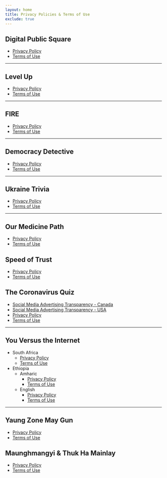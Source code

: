 ```yaml
---
layout: home
title: Privacy Policies & Terms of Use
exclude: true
---
```


## Digital Public Square

- [Privacy Policy](/documents/dps-pp)
- [Terms of Use](/documents/dps-tou)

---

## Level Up

- [Privacy Policy](/documents/lu-pp)
- [Terms of Use](/documents/lu-tou)

---

## FIRE

- [Privacy Policy](/documents/fire-pp)
- [Terms of Use](/documents/fire-tou)

---

## Democracy Detective

- [Privacy Policy](/documents/dd-pp)
- [Terms of Use](/documents/dd-tou)

---

## Ukraine Trivia

- [Privacy Policy](/documents/ut-pp)
- [Terms of Use](/documents/ut-tou)

---

## Our Medicine Path

- [Privacy Policy](/documents/mp-pp)
- [Terms of Use](/documents/mp-tou)

## Speed of Trust

- [Privacy Policy](/documents/sot-pp)
- [Terms of Use](/documents/sot-tou)

## The Coronavirus Quiz

- [Social Media Advertising Transparency - Canada](/documents/COVID19/The%20Coronavirus%20Quiz/Social%20Media%20Advertising%20Transparency/Canada_-_It_s_Contagious_AD_Set.pdf)
- [Social Media Advertising Transparency - USA](/documents/COVID19/The%20Coronavirus%20Quiz/Social%20Media%20Advertising%20Transparency/US_-It_s_Infectious_AD_Set.pdf)
- [Privacy Policy](/documents/tcq-pp/)
- [Terms of Use](/documents/tcq-tou/)

---

## You Versus the Internet

- South Africa
  - [Privacy Policy](/documents/yvti-za-pp)
  - [Terms of Use](/documents/yvti-za-tou)
- Ethiopia
  - Amharic
    - [Privacy Policy](/documents/yvti-eth-am-pp)
    - [Terms of Use](/documents/yvti-eth-am-tou)
  - English
    - [Privacy Policy](/documents/yvti-eth-en-pp/)
    - [Terms of Use](/documents/yvti-eth-en-tou/)

---

## Yaung Zone May Gun

- [Privacy Policy](/documents/yzmg-pp)
- [Terms of Use](/documents/yzmg-tou)

## Maunghmangyi & Thuk Ha Mainlay

- [Privacy Policy](/documents/mgh-pp)
- [Terms of Use](/documents/mgh-tou)
